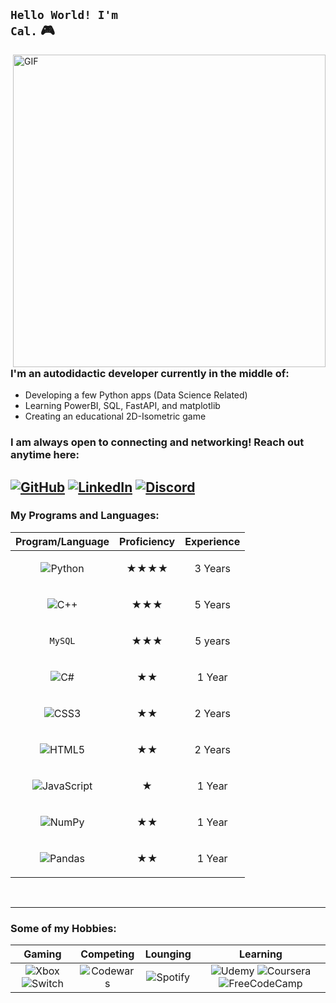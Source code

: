 ## <code>Hello World! I'm Cal.</code> 🎮

<img align="right" alt="GIF" src="https://media1.giphy.com/media/qgQUggAC3Pfv687qPC/giphy.gif?cid=ecf05e471sv90ugammr3bmca7hqboonceetyzsdq8tu7kyl9&rid=giphy.gif&ct=g" width="500" height="500"/>

### I'm an autodidactic developer currently in the middle of: 
- Developing a few Python apps (Data Science Related) 
- Learning PowerBI, SQL, FastAPI, and matplotlib
- Creating an educational 2D-Isometric game

### I am always open to connecting and networking! Reach out anytime here: 
[![GitHub](https://img.shields.io/badge/github-%23121011.svg?style=for-the-badge&logo=github&logoColor=white)][1]
[![LinkedIn](https://img.shields.io/badge/linkedin-%230077B5.svg?style=for-the-badge&logo=linkedin&logoColor=white)][2]
[![Discord](https://img.shields.io/badge/%3CManCave%3E-%237289DA.svg?style=for-the-badge&logo=discord&logoColor=white)][4]
-------------

[1]: http://www.github.com/xxkohxx
[2]: https://www.linkedin.com/in/expCalvinKing
[4]: https://discord.com/channels/329876958508875777/674090671279308802/814614859299160135

### My Programs and Languages:
| Program/Language | Proficiency | Experience |
| :---: | :---: | :---: |
| ![Python](https://img.shields.io/badge/python-3670A0?style=for-the-badge&logo=python&logoColor=ffdd54) | <p align="center">&bigstar;&bigstar;&bigstar;&bigstar;</p> | 3 Years |
| ![C++](https://img.shields.io/badge/c++-%2300599C.svg?style=for-the-badge&logo=c%2B%2B&logoColor=white) | <p align="center">&bigstar;&bigstar;&bigstar;</p> | 5 Years |
| `MySQL` | <p align="center">&bigstar;&bigstar;&bigstar;</p> | 5 years | 
| ![C#](https://img.shields.io/badge/c%23-%23239120.svg?style=for-the-badge&logo=c-sharp&logoColor=white) | <p align="center">&bigstar;&bigstar;</p> | 1 Year |
| ![CSS3](https://img.shields.io/badge/css3-%231572B6.svg?style=for-the-badge&logo=css3&logoColor=white) | <p align="center">&bigstar;&bigstar;</p> | 2 Years | 
| ![HTML5](https://img.shields.io/badge/html5-%23E34F26.svg?style=for-the-badge&logo=html5&logoColor=white) | <p align="center">&bigstar;&bigstar;</p> | 2 Years |
| ![JavaScript](https://img.shields.io/badge/javascript-%23323330.svg?style=for-the-badge&logo=javascript&logoColor=%23F7DF1E) | <p align="center">&bigstar;</p> | 1 Year |
| ![NumPy](https://img.shields.io/badge/numpy-%23013243.svg?style=for-the-badge&logo=numpy&logoColor=white) | <p align="center">&bigstar;&bigstar;</p> | 1 Year |
| ![Pandas](https://img.shields.io/badge/pandas-%23150458.svg?style=for-the-badge&logo=pandas&logoColor=white) | <p align="center">&bigstar;&bigstar;</p> | 1 Year |

<br>
<hr NOSHADE="noshade"/>

### Some of my Hobbies:
| Gaming | Competing | Lounging | Learning |
| :---: | :---: | :---: | :---: |  
| ![Xbox](https://img.shields.io/badge/xbox-%23107C10.svg?style=for-the-badge&logo=xbox&logoColor=white) ![Switch](https://img.shields.io/badge/Switch-E60012?style=for-the-badge&logo=nintendo-switch&logoColor=white) | ![Codewars](https://img.shields.io/badge/Codewars-B1361E?style=for-the-badge&logo=codewars&logoColor=grey) | ![Spotify](https://img.shields.io/badge/Spotify-1ED760?style=for-the-badge&logo=spotify&logoColor=white) | ![Udemy](https://img.shields.io/badge/Udemy-A435F0?style=for-the-badge&logo=Udemy&logoColor=white) ![Coursera](https://img.shields.io/badge/Coursera-%230056D2.svg?style=for-the-badge&logo=Coursera&logoColor=white) ![FreeCodeCamp](https://img.shields.io/badge/Freecodecamp-%23123.svg?&style=for-the-badge&logo=freecodecamp&logoColor=green) |



<!---
xxkohxx/xxkohxx is a ✨ special ✨ repository because its `README.md` (this file) appears on your GitHub profile.
You can click the Preview link to take a look at your changes.
--->
